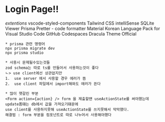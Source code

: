 # Login Page!!

_extentions_
vscode-styled-components
Tailwind CSS intelliSense
SQLite Viewer
Prisma
Pretter - code formatter
Material
Korean Language Pack for Visual Studio Code
GitHub Codespaces
Dracula Theme Official

    * prisma 관련 명령어
    npx prisma migrate dev
    npx prisma studio

    * 사용시 문제될수있는것들
    zod schema는 따로 ts를 만들어서 사용하는것이 좋다
    ㄴ> use client에선 상관없지만
    1.	use server 에서 사용할 경우 에러가 뜸
    2.	use client 파일에서 import해와도 에러가 뜬다

    * 많이 햇갈린 부분
    <Form action={action} /> form 을 제출할떈 useActionState를 써야했는데 update폼떄는 db에서 값을 가져오기떄문에
    use client를 사용하지못해 useActionState를 쓰지못해서 막막했다.
    해결법 : form 부분을 컴포넌트로 따로 나누어서 사용해야했다
